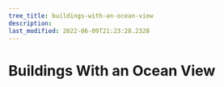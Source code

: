 ```yaml
---
tree_title: buildings-with-an-ocean-view
description: 
last_modified: 2022-06-09T21:23:28.2328
---
```


# Buildings With an Ocean View
